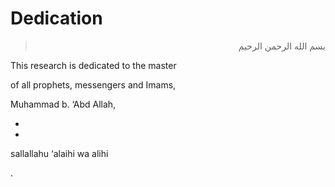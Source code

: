 Dedication
==========

<blockquote dir="rtl">
  <p>
بسم الله الرحمن الرحيم
  </p>
</blockquote>

This research is dedicated to the master

of all prophets, messengers and Imams,

Muhammad b. ‘Abd Allah,

*
*

sallallahu ‘alaihi wa alihi


.



